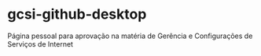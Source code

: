 # gcsi-github-desktop
 Página pessoal para aprovação na matéria de Gerência e Configurações de Serviços de Internet
